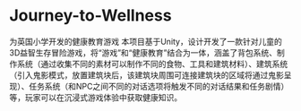 # Journey-to-Wellness
为英国小学开发的健康教育游戏
本项目基于Unity，设计开发了一款针对儿童的3D益智生存冒险游戏，将“游戏”和“健康教育”结合为一体，涵盖了背包系统、制作系统（通过收集不同的素材可以制作不同的食物、工具和建筑材料）、建筑系统（引入鬼影模式，放置建筑块后，该建筑块周围可连接建筑块的区域将通过鬼影呈现）、任务系统（和NPC之间不同的对话选项将触发不同的对话结果和任务剧情）等，玩家可以在沉浸式游戏体验中获取健康知识。
